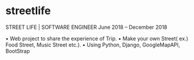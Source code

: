 # streetlife
STREET LIFE | SOFTWARE ENGINEER 
June 2018 – December 2018 

• Web project to share the experience of Trip. 
• Make your own Street( ex.) Food Street, Music Street etc.). 
• Using Python, Django, GoogleMapAPI, BootStrap 
